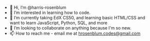 - 👋 Hi, I’m @harris-rosenblum
- 👀 I’m interested in learning how to code.
- 🌱 I’m currently taking EdX CS50, and learning basic HTML/CSS and want to learn JavaScript, Python, SQL, and more
- 💞️ I’m looking to collaborate on anything because I'm so new.
- 📫 How to reach me - email me at hrosenblum.codes@gmail.com

<!---
harris-rosenblum/harris-rosenblum is a ✨ special ✨ repository because its `README.md` (this file) appears on your GitHub profile.
You can click the Preview link to take a look at your changes.
--->
